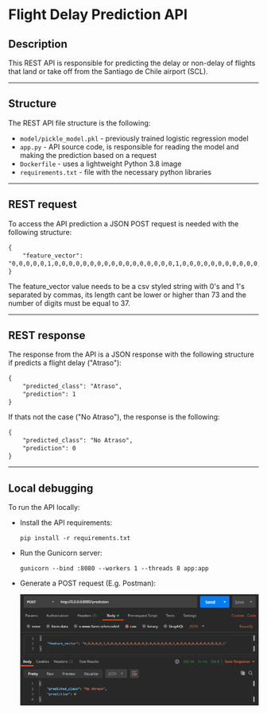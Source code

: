 # Flight Delay Prediction API

## Description

This REST API is responsible for predicting the delay or non-delay of flights that land or take off from the Santiago de Chile airport (SCL).

---

## Structure  

The REST API file structure is the following: 

* `model/pickle_model.pkl` - previously trained logistic regression model
* `app.py` - API source code, is responsible for reading the model and making the prediction based on a request
* `Dockerfile` - uses a lightweight Python 3.8 image
* `requirements.txt` - file with the necessary python libraries

---

## REST request

To access the API prediction a JSON POST request is needed with the following structure:

```
{
    "feature_vector": "0,0,0,0,0,1,0,0,0,0,0,0,0,0,0,0,0,0,0,0,0,0,0,1,0,0,0,0,0,0,0,0,0,0,0,0,1"
}
```

The feature_vector value needs to be a csv styled string with 0's and 1's separated by commas, its length cant be lower or higher than 73 and the number of digits must be equal to 37.

---
## REST response

The response from the API is a JSON response with the following structure if predicts a flight delay ("Atraso"):

```
{
    "predicted_class": "Atraso",
    "prediction": 1
}
```

If thats not the case ("No Atraso"), the response is the following:

```
{
    "predicted_class": "No Atraso",
    "prediction": 0
}
```

---

## Local debugging  

To run the API locally: 

* Install the API requirements:

    ```
    pip install -r requirements.txt
    ```

* Run the Gunicorn server:

    ```
    gunicorn --bind :8080 --workers 1 --threads 8 app:app
    ```

* Generate a POST request (E.g. Postman):

    ![POST request](/media/postman.png)